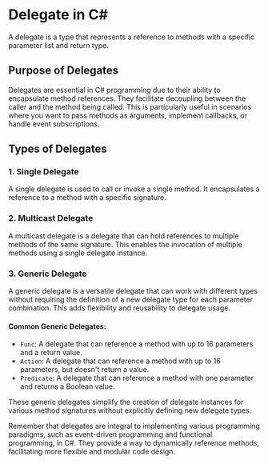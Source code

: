 # Delegate in C#

A delegate is a type that represents a reference to methods with a specific parameter list and return type.

## Purpose of Delegates

Delegates are essential in C# programming due to their ability to encapsulate method references. They facilitate decoupling between the caller and the method being called. This is particularly useful in scenarios where you want to pass methods as arguments, implement callbacks, or handle event subscriptions.

## Types of Delegates

### 1. Single Delegate

A single delegate is used to call or invoke a single method. It encapsulates a reference to a method with a specific signature.

### 2. Multicast Delegate

A multicast delegate is a delegate that can hold references to multiple methods of the same signature. This enables the invocation of multiple methods using a single delegate instance.

### 3. Generic Delegate

A generic delegate is a versatile delegate that can work with different types without requiring the definition of a new delegate type for each parameter combination. This adds flexibility and reusability to delegate usage.

#### Common Generic Delegates:

- `Func`: A delegate that can reference a method with up to 16 parameters and a return value.
- `Action`: A delegate that can reference a method with up to 16 parameters, but doesn't return a value.
- `Predicate`: A delegate that can reference a method with one parameter and returns a Boolean value.

These generic delegates simplify the creation of delegate instances for various method signatures without explicitly defining new delegate types.

Remember that delegates are integral to implementing various programming paradigms, such as event-driven programming and functional programming, in C#. They provide a way to dynamically reference methods, facilitating more flexible and modular code design.
